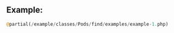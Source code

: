 <script>{
    "title": "First steps through Pods",
    "excerpt": "Basic tutorial on using pods",
    "author": Josh Pollock
    }
</script>

## Example:

```php
@partial(/example/classes/Pods/find/examples/example-1.php)
```
